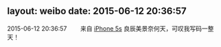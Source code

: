 layout: weibo
date: 2015-06-12 20:36:57
---
<meta name="referrer" content="no-referrer" />

2015-06-12 20:36:57  &nbsp;&nbsp;&nbsp;&nbsp;&nbsp;&nbsp; 来自 <a href="sinaweibo://customweibosource" rel="nofollow">iPhone 5s</a>
良辰美景奈何天，可叹我写码一整天！ ​​​
